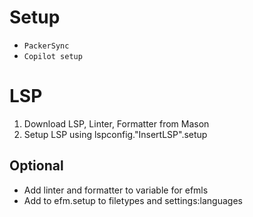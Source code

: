 # Setup
- `PackerSync`
- `Copilot setup`
# LSP
1. Download LSP, Linter, Formatter from Mason
2. Setup LSP using lspconfig."InsertLSP".setup
## Optional
- Add linter and formatter to variable for efmls
- Add to efm.setup to filetypes and settings:languages
